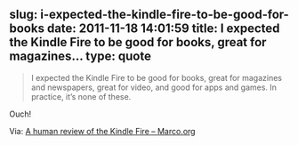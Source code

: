 slug: i-expected-the-kindle-fire-to-be-good-for-books
date: 2011-11-18 14:01:59
title: I expected the Kindle Fire to be good for books, great for magazines...
type: quote
---

> I expected the Kindle Fire to be good for books, great for magazines and newspapers, great for video, and good for apps and games. In practice, it’s none of these.

Ouch!

 Via: [A human review of the Kindle Fire – Marco.org](http://www.marco.org/2011/11/17/kindle-fire-review)
